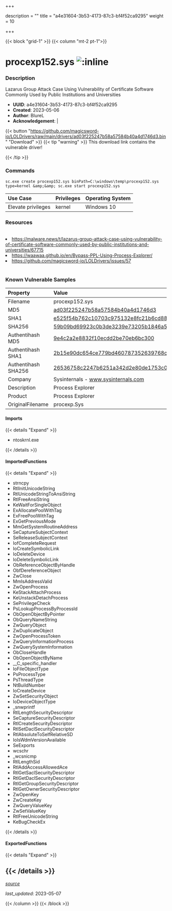 +++

description = ""
title = "a4e31604-3b53-4173-87c3-bf4f52ca9295"
weight = 10

+++


{{< block "grid-1" >}}
{{< column "mt-2 pt-1">}}


# procexp152.sys ![:inline](/images/twitter_verified.png) 


### Description

Lazarus Group Attack Case Using Vulnerability of Certificate Software Commonly Used by Public Institutions and Universities
- **UUID**: a4e31604-3b53-4173-87c3-bf4f52ca9295
- **Created**: 2023-05-06
- **Author**: BlureL
- **Acknowledgement**:  | [](https://twitter.com/)

{{< button "https://github.com/magicsword-io/LOLDrivers/raw/main/drivers/ad03f225247b58a57584b40a4d1746d3.bin" "Download" >}}
{{< tip "warning" >}}
This download link contains the vulnerable driver!

{{< /tip >}}

### Commands

```
sc.exe create procexp152.sys binPath=C:\windows\temp\procexp152.sys type=kernel &amp;&amp; sc.exe start procexp152.sys
```

| Use Case | Privileges | Operating System | 
|:---- | ---- | ---- |
| Elevate privileges | kernel | Windows 10 |

### Resources
<br>
<li><a href="https://malware.news/t/lazarus-group-attack-case-using-vulnerability-of-certificate-software-commonly-used-by-public-institutions-and-universities/67715">https://malware.news/t/lazarus-group-attack-case-using-vulnerability-of-certificate-software-commonly-used-by-public-institutions-and-universities/67715</a></li>
<li><a href="https://waawaa.github.io/en/Bypass-PPL-Using-Process-Explorer/">https://waawaa.github.io/en/Bypass-PPL-Using-Process-Explorer/</a></li>
<li><a href="https://github.com/magicsword-io/LOLDrivers/issues/57">https://github.com/magicsword-io/LOLDrivers/issues/57</a></li>
<br>

### Known Vulnerable Samples

| Property           | Value |
|:-------------------|:------|
| Filename           | procexp152.sys |
| MD5                | [ad03f225247b58a57584b40a4d1746d3](https://www.virustotal.com/gui/file/ad03f225247b58a57584b40a4d1746d3) |
| SHA1               | [e525f54b762c10703c975132e8fc21b6cd88d39b](https://www.virustotal.com/gui/file/e525f54b762c10703c975132e8fc21b6cd88d39b) |
| SHA256             | [59b09bd69923c0b3de3239e73205b1846a5f69043546d471b259887bb141d879](https://www.virustotal.com/gui/file/59b09bd69923c0b3de3239e73205b1846a5f69043546d471b259887bb141d879) |
| Authentihash MD5   | [9e4c2a2e8832f10ecdd2be70eb6bc300](https://www.virustotal.com/gui/search/authentihash%253A9e4c2a2e8832f10ecdd2be70eb6bc300) |
| Authentihash SHA1  | [2b15e90dc654ce779bd460787352639768cd8baa](https://www.virustotal.com/gui/search/authentihash%253A2b15e90dc654ce779bd460787352639768cd8baa) |
| Authentihash SHA256| [26536758c2247b6251a342d2e80de1753c006a0dce9b3b8a6a5b1d3110c8fc34](https://www.virustotal.com/gui/search/authentihash%253A26536758c2247b6251a342d2e80de1753c006a0dce9b3b8a6a5b1d3110c8fc34) |
| Company           | Sysinternals - www.sysinternals.com |
| Description       | Process Explorer |
| Product           | Process Explorer |
| OriginalFilename  | procexp.Sys |


#### Imports
{{< details "Expand" >}}
* ntoskrnl.exe

{{< /details >}}
#### ImportedFunctions
{{< details "Expand" >}}
* strncpy
* RtlInitUnicodeString
* RtlUnicodeStringToAnsiString
* RtlFreeAnsiString
* KeWaitForSingleObject
* ExAllocatePoolWithTag
* ExFreePoolWithTag
* ExGetPreviousMode
* MmGetSystemRoutineAddress
* SeCaptureSubjectContext
* SeReleaseSubjectContext
* IofCompleteRequest
* IoCreateSymbolicLink
* IoDeleteDevice
* IoDeleteSymbolicLink
* ObReferenceObjectByHandle
* ObfDereferenceObject
* ZwClose
* MmIsAddressValid
* ZwOpenProcess
* KeStackAttachProcess
* KeUnstackDetachProcess
* SePrivilegeCheck
* PsLookupProcessByProcessId
* ObOpenObjectByPointer
* ObQueryNameString
* ZwQueryObject
* ZwDuplicateObject
* ZwOpenProcessToken
* ZwQueryInformationProcess
* ZwQuerySystemInformation
* ObCloseHandle
* ObOpenObjectByName
* __C_specific_handler
* IoFileObjectType
* PsProcessType
* PsThreadType
* NtBuildNumber
* IoCreateDevice
* ZwSetSecurityObject
* IoDeviceObjectType
* _snwprintf
* RtlLengthSecurityDescriptor
* SeCaptureSecurityDescriptor
* RtlCreateSecurityDescriptor
* RtlSetDaclSecurityDescriptor
* RtlAbsoluteToSelfRelativeSD
* IoIsWdmVersionAvailable
* SeExports
* wcschr
* _wcsnicmp
* RtlLengthSid
* RtlAddAccessAllowedAce
* RtlGetSaclSecurityDescriptor
* RtlGetDaclSecurityDescriptor
* RtlGetGroupSecurityDescriptor
* RtlGetOwnerSecurityDescriptor
* ZwOpenKey
* ZwCreateKey
* ZwQueryValueKey
* ZwSetValueKey
* RtlFreeUnicodeString
* KeBugCheckEx

{{< /details >}}
#### ExportedFunctions
{{< details "Expand" >}}

{{< /details >}}
-----



[*source*](https://github.com/magicsword-io/LOLDrivers/tree/main/yaml/a4e31604-3b53-4173-87c3-bf4f52ca9295.yaml)

*last_updated:* 2023-05-07








{{< /column >}}
{{< /block >}}
